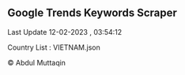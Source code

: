 

## Google Trends Keywords Scraper 
 
Last Update 12-02-2023 , 03:54:12

Country List :
VIETNAM.json



© Abdul Muttaqin 

